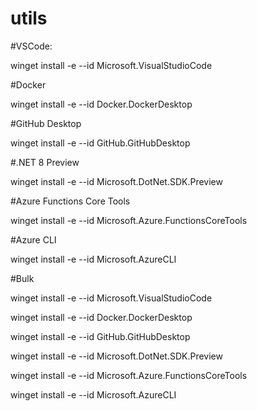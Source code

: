 # utils

#VSCode:

winget install -e --id Microsoft.VisualStudioCode

#Docker

winget install -e --id Docker.DockerDesktop

#GitHub Desktop

winget install -e --id GitHub.GitHubDesktop

#.NET 8 Preview

winget install -e --id Microsoft.DotNet.SDK.Preview

#Azure Functions Core Tools

winget install -e --id Microsoft.Azure.FunctionsCoreTools

#Azure CLI

winget install -e --id Microsoft.AzureCLI


#Bulk

winget install -e --id Microsoft.VisualStudioCode

winget install -e --id Docker.DockerDesktop

winget install -e --id GitHub.GitHubDesktop

winget install -e --id Microsoft.DotNet.SDK.Preview

winget install -e --id Microsoft.Azure.FunctionsCoreTools

winget install -e --id Microsoft.AzureCLI

